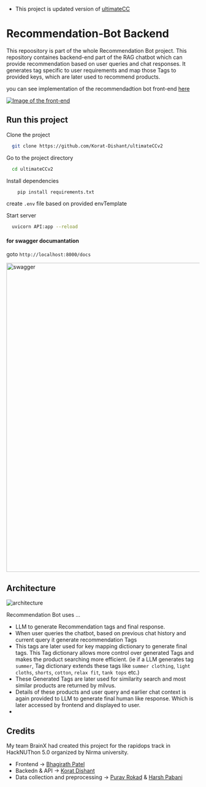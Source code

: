 - This project is updated version of [ultimateCC](https://github.com/Korat-Dishant/ultimatecc)
# Recommendation-Bot Backend

This repoository is part of the whole Recommendation Bot project. This repository containes backend-end part of the RAG chatbot which can provide recommendation based on user queries and chat responses. It generates tag specific to user requirements and map those Tags to provided keys, which are later used to recommend products.



you can see implementation of the recommendadtion bot front-end [here](https://github.com/Korat-Dishant/Recommendation-Bot)

[![Image of the front-end](https://github.com/user-attachments/assets/cdd2e1ec-795a-4df4-889b-baeb1dcfdc95)](https://github.com/Korat-Dishant/Recommendation-Bot)


## Run this project

Clone the project

```bash
  git clone https://github.com/Korat-Dishant/ultimateCCv2
```

Go to the project directory

```bash
  cd ultimateCCv2
```

Install dependencies

```bash
    pip install requirements.txt
```

create `.env` file based on provided envTemplate

Start server 

```bash
  uvicorn API:app --reload
```

#### for swagger documantation
goto `http://localhost:8000/docs`

<img width="805" alt="swagger" src="https://github.com/user-attachments/assets/e1eb196f-842e-4d2e-b2c9-eaf0c7265c01">



## Architecture

![architecture](https://github.com/user-attachments/assets/66a1a5bc-46a8-4d4b-8f96-728cc1518a1a)


Recommendation Bot uses ...
- LLM to generate Recommendation tags and final response.
- When user queries the chatbot, based on previous chat history and current query it generate recommendation Tags 
- This tags are later used for key mapping dictionary to generate final tags. This Tag dictionary allows more control over generated Tags and makes the product searching more efficient. (ie if a LLM generates tag `summer`, Tag dictionary extends these tags like `summer clothing`, `light cloths`, `shorts`, `cotton`, `relax fit`, `tank tops` etc.)  
- These Generated Tags are later used for similarity search and most similar products are returned by milvus.
- Details of these products and user query and earlier chat context is again provided to LLM to generate final human like response. Which is later accessed by frontend and displayed to user.
- 
## Credits
My team BrainX had created this project for the rapidops track in HackNUThon 5.0 organized by Nirma university.
 - Frontend ->
    [Bhagirath Patel](https://github.com/bhagirath-bhp)
 - Backedn & API -> [Korat Dishant](https://github.com/Korat-Dishant)
 - Data collection and preprocessing -> [Purav Rokad](https://github.com/PuravRokad) &  [Harsh Pabani](https://github.com/harsh201045)
